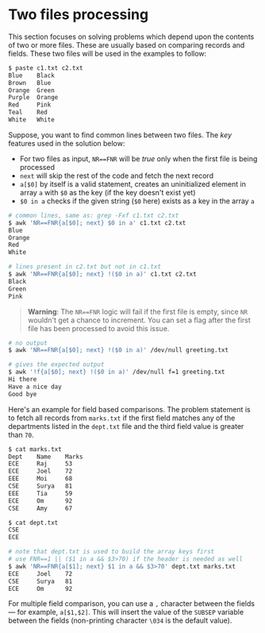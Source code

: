 # Two files processing

This section focuses on solving problems which depend upon the contents of two or more files. These are usually based on comparing records and fields. These two files will be used in the examples to follow:

```bash
$ paste c1.txt c2.txt
Blue    Black
Brown   Blue
Orange  Green
Purple  Orange
Red     Pink
Teal    Red
White   White
```

Suppose, you want to find common lines between two files. The *key* features used in the solution below:

* For two files as input, `NR==FNR` will be *true* only when the first file is being processed
* `next` will skip the rest of the code and fetch the next record
* `a[$0]` by itself is a valid statement, creates an uninitialized element in array `a` with `$0` as the key (if the key doesn't exist yet)
* `$0 in a` checks if the given string (`$0` here) exists as a key in the array `a`

```bash
# common lines, same as: grep -Fxf c1.txt c2.txt
$ awk 'NR==FNR{a[$0]; next} $0 in a' c1.txt c2.txt
Blue
Orange
Red
White

# lines present in c2.txt but not in c1.txt
$ awk 'NR==FNR{a[$0]; next} !($0 in a)' c1.txt c2.txt
Black
Green
Pink
```

> **Warning**: The `NR==FNR` logic will fail if the first file is empty, since `NR` wouldn't get a chance to increment. You can set a flag after the first file has been processed to avoid this issue.

```bash
# no output
$ awk 'NR==FNR{a[$0]; next} !($0 in a)' /dev/null greeting.txt

# gives the expected output
$ awk '!f{a[$0]; next} !($0 in a)' /dev/null f=1 greeting.txt
Hi there
Have a nice day
Good bye
```

Here's an example for field based comparisons. The problem statement is to fetch all records from `marks.txt` if the first field matches any of the departments listed in the `dept.txt` file and the third field value is greater than `70`.

```bash
$ cat marks.txt
Dept    Name    Marks
ECE     Raj     53
ECE     Joel    72
EEE     Moi     68
CSE     Surya   81
EEE     Tia     59
ECE     Om      92
CSE     Amy     67

$ cat dept.txt
CSE
ECE

# note that dept.txt is used to build the array keys first
# use FNR==1 || ($1 in a && $3>70) if the header is needed as well
$ awk 'NR==FNR{a[$1]; next} $1 in a && $3>70' dept.txt marks.txt
ECE     Joel    72
CSE     Surya   81
ECE     Om      92
```

For multiple field comparison, you can use a `,` character between the fields — for example, `a[$1,$2]`. This will insert the value of the `SUBSEP` variable between the fields (non-printing character `\034` is the default value).

